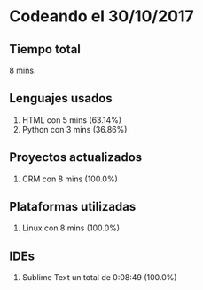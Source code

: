 # Codeando el 30/10/2017

## Tiempo total
8 mins.

## Lenguajes usados
1. HTML con 5 mins (63.14%)
1. Python con 3 mins (36.86%)

## Proyectos actualizados
1. CRM con 8 mins (100.0%)

## Plataformas utilizadas
1. Linux con 8 mins (100.0%)

## IDEs
1. Sublime Text un total de 0:08:49 (100.0%)
